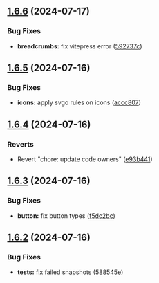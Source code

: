 ## [1.6.6](https://github.com/acronis/ui-component-library/compare/v1.6.5...v1.6.6) (2024-07-17)


### Bug Fixes

* **breadcrumbs:** fix vitepress error ([592737c](https://github.com/acronis/ui-component-library/commit/592737c1561bfcb55d42e5f8ce0d98f5ba41ba26))

## [1.6.5](https://github.com/acronis/ui-component-library/compare/v1.6.4...v1.6.5) (2024-07-16)


### Bug Fixes

* **icons:** apply svgo rules on icons ([accc807](https://github.com/acronis/ui-component-library/commit/accc807f7429c71b2018401ec2c12346a6ace6ce))

## [1.6.4](https://github.com/acronis/ui-component-library/compare/v1.6.3...v1.6.4) (2024-07-16)


### Reverts

* Revert "chore: update code owners" ([e93b441](https://github.com/acronis/ui-component-library/commit/e93b44122891627f400300338305df6fe9bc1dc3))

## [1.6.3](https://github.com/acronis/ui-component-library/compare/v1.6.2...v1.6.3) (2024-07-16)


### Bug Fixes

* **button:** fix button types ([f5dc2bc](https://github.com/acronis/ui-component-library/commit/f5dc2bcc1cab4b6be356df4aeb201cd12fcf6a57))

## [1.6.2](https://github.com/acronis/ui-component-library/compare/v1.6.1...v1.6.2) (2024-07-16)


### Bug Fixes

* **tests:** fix failed snapshots ([588545e](https://github.com/acronis/ui-component-library/commit/588545e6e40bdf011f63b47c93f10a34c0f9f4c7))

